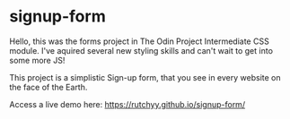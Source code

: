 # signup-form
Hello, this was the forms project in The Odin Project Intermediate CSS module. I've aquired several new styling skills and can't wait to get into some more JS!

This project is a simplistic Sign-up form, that you see in every website on the face of the Earth.

Access a live demo here: https://rutchyy.github.io/signup-form/